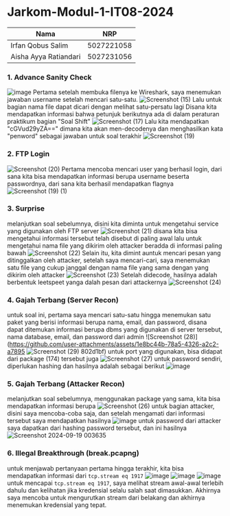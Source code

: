 # Jarkom-Modul-1-IT08-2024

| Nama          | NRP          |
| ------------- | ------------ |
| Irfan Qobus Salim | 5027221058 |
| Aisha Ayya Ratiandari | 5027231056 |

### 1. Advance Sanity Check
![image](https://github.com/user-attachments/assets/f9946ff3-7f82-435a-89ac-1a3bed12c644)
Pertama setelah membuka filenya ke Wireshark, saya menemukan jawaban username setelah mencari satu-satu.
![Screenshot (15)](https://github.com/user-attachments/assets/3cdcbcb9-adf6-45c0-8516-e0e0675c1925)
Lalu untuk bagian nama file dapat dicari dengan melihat satu-persatu lagi
Disana kita mendapatkan informasi bahwa petunjuk berikutnya ada di dalam peraturan praktikum bagian "Soal Shift"
![Screenshot (17)](https://github.com/user-attachments/assets/3074517a-56d1-4008-a727-7497a9f8a646)
Lalu kita mendapatkan "cGVud29yZA==" dimana kita akan men-decodenya dan menghasilkan kata "penword" sebagai jawaban untuk soal terakhir
![Screenshot (19)](https://github.com/user-attachments/assets/cc4de6dd-ad3c-45f7-9f66-d53510a097be)

### 2. FTP Login
![Screenshot (20)](https://github.com/user-attachments/assets/5044a37a-6667-42d5-b6c1-44932cb91bcf)
Pertama mencoba mencari user yang berhasil login, dari sana kita bisa mendapatkan informasi berupa username beserta passwordnya, dari sana kita berhasil mendapatkan flagnya
![Screenshot (19) (1)](https://github.com/user-attachments/assets/e6b54950-ddec-4730-ae19-ce7c41a21297)

### 3. Surprise
melanjutkan soal sebelumnya, disini kita diminta untuk mengetahui service yang digunakan oleh FTP server
![Screenshot (21)](https://github.com/user-attachments/assets/382ca43e-795d-4f25-8b32-305860853daf)
disana kita bisa mengetahui informasi tersebut telah disebut di paling awal
lalu untuk mengetahui nama file yang dikirim oleh attacker beradda di informasi paling bawah
![Screenshot (22)](https://github.com/user-attachments/assets/b532b773-39e5-40e5-9252-0e4661467679)
Selain itu, kita dimint auntuk mencari pesan yang ditinggalkan oleh attacker,
setelah saya mencari-cari, saya menemukan satu file yang cukup janggal dengan nama file yang sama dengan yang dikirim oleh attacker
![Screenshot (23)](https://github.com/user-attachments/assets/34081683-d9f6-4dfc-9588-dd02e426a547)
Setelah didecode, hasilnya adalah berbentuk leetspeet yanga dalah pesan dari attackernya
![Screenshot (24)](https://github.com/user-attachments/assets/ebab4cd2-eb4c-4467-bdce-eb6b90ae383f)

### 4. Gajah Terbang (Server Recon)
untuk soal ini, pertama saya mencari satu-satu hingga menemukan satu paket yang berisi informasi berupa nama, email, dan password, disana dapat ditemukan informasi berupa dbms yang digunakan di server tersebut, nama database, email, dan password dari admin
![Screenshot (28)](https://github.com/user-attachments/assets/1e8bc44b-78a5-4326-a2c2-a7895
![Screenshot (29)](https://github.com/user-attachments/assets/4939a533-2ae5-4a3e-aaf4-49a2799bc575)
802d1bf)
untuk port yang digunakan, bisa didapat dari package (174) tersebut juga
![Screenshot (27)](https://github.com/user-attachments/assets/750287bb-c217-4458-a8a3-557b60b9e451)
untuk password sendiri, diperlukan hashing dan hasilnya adalah sebagai berikut
![image](https://github.com/user-attachments/assets/1db2165d-c75f-43e9-9bf9-6693206b1056)

### 5. Gajah Terbang (Attacker Recon)
melanjutkan soal sebelumnya, menggunakan package yang sama, kita bisa mendapatkan informasi berupa
![Screenshot (26)](https://github.com/user-attachments/assets/31fd5099-46d8-47f5-b6ac-2023e807ff5a)
untuk bagian attacker, disini saya mencoba-coba saja, dan setelah mengamati dari informasi tersebut saya mendapatkan hasilnya
![image](https://github.com/user-attachments/assets/694caa7e-a4c2-466f-8117-c8b1a64baf63)
untuk password dari attacker saya dapatkan dari hashing password tersebut, dan ini hasilnya
![Screenshot 2024-09-19 003635](https://github.com/user-attachments/assets/eb82051d-64a6-4358-8cce-ddce1be59543)

### 6. Illegal Breakthrough (break.pcapng)
untuk menjawab pertanyaan pertama hingga terakhir, kita bisa mendapatkan informasi dari `tcp.stream eq 1917`
![image](https://github.com/user-attachments/assets/9c92d715-5622-4fe4-b073-20a314fc3753)
![image](https://github.com/user-attachments/assets/e799e963-21ee-4e0d-9013-9a9e80b606f2)
![image](https://github.com/user-attachments/assets/182d8867-1a3c-43aa-a783-cac73b8ce2fa)
untuk mencapai `tcp.stream eq 1917`, saya melihat stream awal-awal terlebih dahulu dan kelihatan jika kredensial selalu salah saat dimasukkan. Akhirnya saya mencoba untuk mengurutkan stream dari belakang dan akhirnya menemukan kredensial yang tepat.



